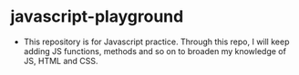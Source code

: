 # javascript-playground

* This repository is for Javascript practice. Through this repo, I will keep adding JS functions, methods and so on to broaden my knowledge of JS, HTML and CSS.

